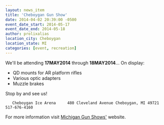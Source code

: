 ```yaml
---
layout: news_item
title: 'Cheboygan Gun Show'
date: 2014-04-02 20:39:00 -0500
event_date_start: 2014-05-17
event_date_end: 2014-05-18
author: prolixalias
location_city: Cheboygan
location_state: MI
categories: [event, recreation]
---
```


We'll be attending **17MAY2014** through **18MAY2014**... On display:

* QD mounts for AR platform rifles
* Various optic adapters
* Muzzle brakes

Stop by and see us!

`    Cheboygan Ice Arena    
    480 Cleveland Avenue
    Cheboygan, MI 49721
    517-676-4160
`

For more information visit [Michigan Gun Shows'](http://www.migunshows.com/) website.
